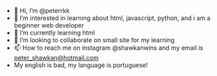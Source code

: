 - 👋 Hi, I’m @peterrkk
- 👀 I’m interested in learning about html, javascript, python, and i am a beginner web developer
- 🌱 I’m currently learning html
- 💞️ I’m looking to collaborate on small site for my learning
- 📫 How to reach me on instagram @shawkanwins and my email is peter_shawkan@hotmail.com 
- My english is bad, my language is portuguese!

<!---
peterrkk/peterrkk is a ✨ special ✨ repository because its `README.md` (this file) appears on your GitHub profile.
You can click the Preview link to take a look at your changes.
--->
